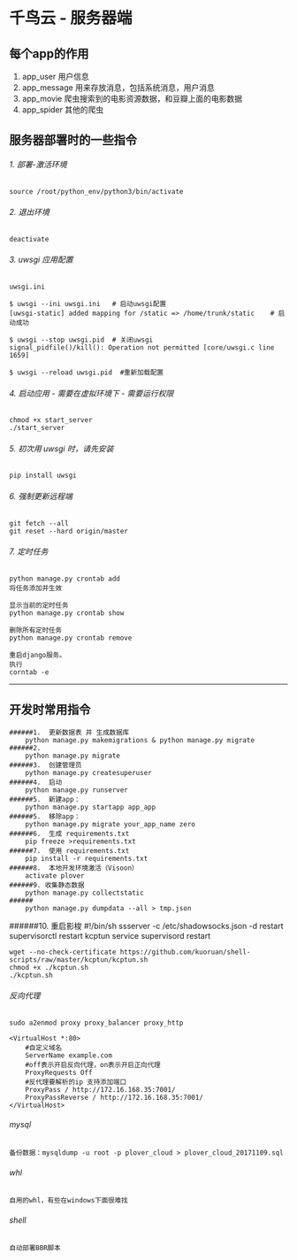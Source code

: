 #   千鸟云 - 服务器端

##  每个app的作用
1. app_user 用户信息
1. app_message 用来存放消息，包括系统消息，用户消息
1. app_movie 爬虫搜索到的电影资源数据，和豆瓣上面的电影数据
1. app_spider 其他的爬虫

##  服务器部署时的一些指令

###### 1.  部署-激活环境

    source /root/python_env/python3/bin/activate

###### 2.  退出环境

    deactivate

###### 3.  uwsgi 应用配置

    uwsgi.ini

    $ uwsgi --ini uwsgi.ini   # 启动uwsgi配置
    [uwsgi-static] added mapping for /static => /home/trunk/static    # 启动成功

    $ uwsgi --stop uwsgi.pid  # 关闭uwsgi
    signal_pidfile()/kill(): Operation not permitted [core/uwsgi.c line 1659]

    $ uwsgi --reload uwsgi.pid  #重新加载配置

###### 4.  启动应用 - 需要在虚拟环境下 - 需要运行权限

    chmod +x start_server
    ./start_server

###### 5.  初次用 uwsgi 时，请先安装

    pip install uwsgi

###### 6.  强制更新远程端

    git fetch --all
    git reset --hard origin/master

###### 7.  定时任务

    python manage.py crontab add
    将任务添加并生效

    显示当前的定时任务
    python manage.py crontab show

    删除所有定时任务
    python manage.py crontab remove

    重启django服务。
    执行
    corntab -e

--------------------------------------------------------------


##  开发时常用指令

    ######1.  更新数据表 并 生成数据库
        python manage.py makemigrations & python manage.py migrate
    ######2.
        python manage.py migrate
    ######3.  创建管理员
        python manage.py createsuperuser
    ######4.  启动
        python manage.py runserver
    ######5.  新建app：
        python manage.py startapp app_app
    ######5.  移除app：
        python manage.py migrate your_app_name zero
    ######6.  生成 requirements.txt
        pip freeze >requirements.txt
    ######7.  使用 requirements.txt
        pip install -r requirements.txt
    ######8.  本地开发环境激活（Visoon）
        activate plover
    ######9. 收集静态数据
        python manage.py collectstatic
    ######
        python manage.py dumpdata --all > tmp.json
    
######10. 重启影梭
    #!/bin/sh
    ssserver -c /etc/shadowsocks.json -d restart
    supervisorctl restart kcptun
    service supervisord restart
    
    wget --no-check-certificate https://github.com/kuoruan/shell-scripts/raw/master/kcptun/kcptun.sh
    chmod +x ./kcptun.sh
    ./kcptun.sh
    
###### 反向代理
    sudo a2enmod proxy proxy_balancer proxy_http
    
    <VirtualHost *:80>
        #自定义域名
        ServerName example.com
        #off表示开启反向代理，on表示开启正向代理
        ProxyRequests Off
        #反代理要解析的ip 支持添加端口 
        ProxyPass / http://172.16.168.35:7001/
        ProxyPassReverse / http://172.16.168.35:7001/
    </VirtualHost>


###### mysql
    备份数据：mysqldump -u root -p plover_cloud > plover_cloud_20171109.sql

###### whl

    自用的whl，有些在windows下面很难找

###### shell

    自动部署BBR脚本